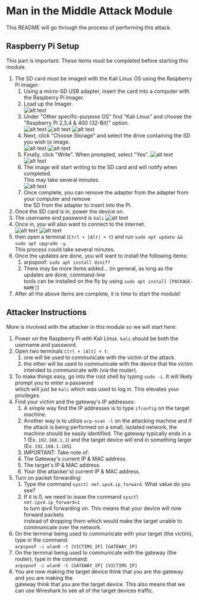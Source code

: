 # Man in the Middle Attack Module

This README will go through the process of performing this attack.

## Raspberry Pi Setup

This part is important. These items must be completed before starting this module.  

1. The SD card must be imaged with the Kali Linux OS using the Raspberry Pi imager:
    1. Using a micro-SD USB adapter, insert the card into a computer with the Raspberry Pi Imager.
    2. Load up the Imager.  
    ![alt text](https://github.com/nagallegos/WTAMU_WAGNER_MODULES/blob/main/Images/RPi_imager1.png?raw=true)
    3. Under "Other specific-purpose OS" find "Kali Linux" and choose the  
    "Raspberry Pi 2,3,4 & 400 (32-Bit)" option.  
    ![alt text](https://github.com/nagallegos/WTAMU_WAGNER_MODULES/blob/main/Images/RPi_imager2.png?raw=true)
    ![alt text](https://github.com/nagallegos/WTAMU_WAGNER_MODULES/blob/main/Images/RPi_imager3.png?raw=true)
    ![alt text](https://github.com/nagallegos/WTAMU_WAGNER_MODULES/blob/main/Images/RPi_imager4.png?raw=true)
    4. Next, click "Choose Storage" and select the drive containing the SD you wish to image.  
    ![alt text](https://github.com/nagallegos/WTAMU_WAGNER_MODULES/blob/main/Images/RPi_imager5.png?raw=true)
    ![alt text](https://github.com/nagallegos/WTAMU_WAGNER_MODULES/blob/main/Images/RPi_imager7.png?raw=true)
    5. Finally, click "Write". When prompted, select "Yes".
    ![alt text](https://github.com/nagallegos/WTAMU_WAGNER_MODULES/blob/main/Images/RPi_imager8.png?raw=true)
    ![alt text](https://github.com/nagallegos/WTAMU_WAGNER_MODULES/blob/main/Images/RPi_imager9.png?raw=true)
    6. The image will start writing to the SD card and will notify when completed.  
    This may take several minutes.  
    ![alt text](https://github.com/nagallegos/WTAMU_WAGNER_MODULES/blob/main/Images/RPi_imager10.png?raw=true)
    7. Once complete, you can remove the adapter from the adapter from your computer and remove  
    the SD from the adapter to insert into the Pi.
2. Once the SD card is in, power the device on.
3. The username and password is `kali`
![alt text](https://github.com/nagallegos/WTAMU_WAGNER_MODULES/blob/main/Images/kali_login_screen.jpg?raw=true)
5. Once in, you will also want to connect to the internet.  
![alt text](https://github.com/nagallegos/WTAMU_WAGNER_MODULES/blob/main/Images/kali_wifi.png?raw=true)
![alt text](https://github.com/nagallegos/WTAMU_WAGNER_MODULES/blob/main/Images/kali_wifi_connected.png?raw=true)
7. then open a terminal (`Ctrl + [Alt] + t`) and run `sudo apt update && sudo apt upgrade -y`.  
This process could take several minutes.
6. Once the updates are done, you will want to install the following items:
    1. arpspoof: `sudo apt install dsniff`
    2. There may be more items added... (in general, as long as the updates are done, command-line  
    tools can be installed on the fly by using `sudo apt install [PACKAGE-NAME]`)
7. After all the above items are complete, it is time to start the module!

## Attacker Instructions

More is involved with the attacker in this module so we will start here:

1. Power on the Raspberry Pi with Kali Linux. `kali` should be both the username and password.
2. Open two terminals `Ctrl + [Alt] + t`:
    1. one will be used to communicate with the victim of the attack.
    2. the other will be used to communicate with the device that the victim intended to communicate with (via the router).
3. To make things easy, go into the root shell by typing `sudo -i`. It will likely prompt you to enter a password  
which will just be `kali` which was used to log in. This elevates your privileges.
4. Find your victim and the gateway's IP addresses:
    1. A simple way find the IP addresses is to type `ifconfig` on the target machine.
    2. Another way is to utilize `arp-scan -l` on the attacking machine and if the attack
    is being performed on a small, isolated network, the machine should be easily identified.
    The gateway typically ends in a 1 (Ex. `192.168.1.1`) and the target device will end
    in something larger (Ex. `192.168.1.105`).
    3. IMPORTANT: Take note of:  
      1. The Gateway's current IP & MAC address.
      2. The target's IP & MAC address.
      3. Your (the attacker's) current IP & MAC address.
5. Turn on packet forwarding:
    1. Type the command `sysctl net.ipv4.ip_forward`. What value do you see?
    2. If it is 0, we need to issue the command `sysctl net.ipv4.ip_forward=1`  
    to turn ipv4 forwarding on. This means that your device will now forward packets  
    instead of dropping them which would make the target unable to communicate over the network.
6. On the terminal being used to communicate with your target (the victim), type in the command:  
`arpspoof -i wlan0 -t [VICTIMS_IP] [GATEWAY_IP]`
7. On the terminal being used to communicate with the gateway (the router), type in the command:  
`arpspoof -i wlan0 -t [GATEWAY_IP] [VICTIMS_IP]`
8. You are now making the target device think that you are the gateway and you are making the  
gateway think that you are the target device. This also means that we can use Wireshark to see
all of the target devices traffic.

